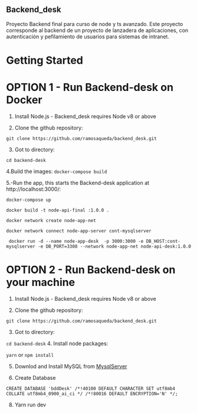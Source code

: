 ## Backend_desk

Proyecto Backend final para curso de node y ts avanzado. Este proyecto corresponde al backend de un proyecto de lanzadera de aplicaciones, con autenticación y pefilamiento de usuarios para sistemas de intranet.

# Getting Started

# OPTION 1 - Run Backend-desk on Docker
1. Install Node.js - Backend_desk requires Node v8 or above

2. Clone the github repository: 

`git clone https://github.com/ramosaqueda/backend_desk.git`

3. Got to directory:

`cd backend-desk`

4.Build the images:
`docker-compose build`

5.-Run the app, this starts the Backend-desk application at http://localhost:3000/:

`docker-compose up`

`docker build -t node-api-final :1.0.0 . `

`docker network create node-app-net`

`docker network connect node-app-server cont-mysqlserver`

` docker run -d --name node-app-desk  -p 3000:3000 -e DB_HOST:cont-mysqlserver -e DB_PORT=3308 --network node-app-net node-api-desk:1.0.0`


# OPTION 2 - Run Backend-desk on your machine
1. Install Node.js - Backend_desk requires Node v8 or above

2. Clone the github repository: 

`git clone https://github.com/ramosaqueda/backend_desk.git`

3. Got to directory:

`cd backend-desk`
4. Install node packages:

`yarn` or `npm install`

5. Downlod and Install MySQL from [MysqlServer](https://dev.mysql.com/downloads/installer/)
   
7. Create Database

`CREATE DATABASE 'bddDesk' /*!40100 DEFAULT CHARACTER SET utf8mb4 COLLATE utf8mb4_0900_ai_ci */ /*!80016 DEFAULT ENCRYPTION='N' */;`

8. Yarn run dev

   
